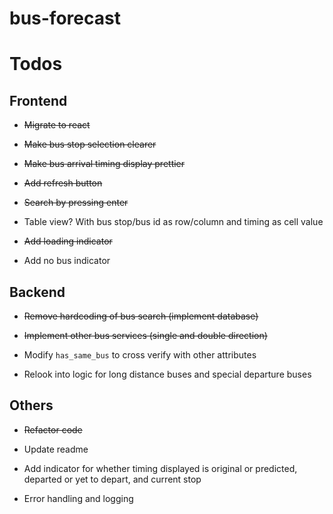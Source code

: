 # bus-forecast

# Todos

## Frontend

- ~~Migrate to react~~

- ~~Make bus stop selection clearer~~

- ~~Make bus arrival timing display prettier~~

- ~~Add refresh button~~

- ~~Search by pressing enter~~

- Table view? With bus stop/bus id as row/column and timing as cell value

- ~~Add loading indicator~~

- Add no bus indicator

## Backend

- ~~Remove hardcoding of bus search (implement database)~~

- ~~Implement other bus services (single and double direction)~~

- Modify `has_same_bus` to cross verify with other attributes

- Relook into logic for long distance buses and special departure buses

## Others

- ~~Refactor code~~

- Update readme

- Add indicator for whether timing displayed is original or predicted, departed or yet to depart, and current stop

- Error handling and logging